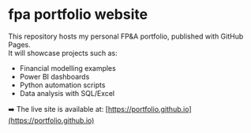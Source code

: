 # fpa portfolio website
This repository hosts my personal FP&A portfolio, published with GitHub Pages.  
It will showcase projects such as:
- Financial modelling examples
- Power BI dashboards
- Python automation scripts
- Data analysis with SQL/Excel

➡️ The live site is available at: [https://portfolio.github.io](https://portfolio.github.io)
